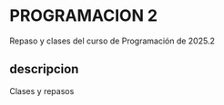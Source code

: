 # PROGRAMACION 2
Repaso y clases del curso de Programación de 2025.2
## descripcion 
Clases y repasos 
